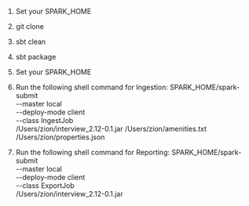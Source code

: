 1. Set your SPARK_HOME

2. git clone

3. sbt clean

4. sbt package

5. Set your SPARK_HOME

6. Run the following shell command for Ingestion:
   SPARK_HOME/spark-submit \
   --master local \
   --deploy-mode client \
   --class IngestJob \
   /Users/zion/interview_2.12-0.1.jar /Users/zion/amenities.txt /Users/zion/properties.json

7. Run the following shell command for Reporting:
   SPARK_HOME/spark-submit \
   --master local \
   --deploy-mode client \
   --class ExportJob \
   /Users/zion/interview_2.12-0.1.jar